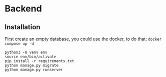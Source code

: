 # Backend

## Installation

First create an empty database, you could use the docker, to do that: `docker compose up -d`

```
python3 -m venv env
source env/bin/activate
pip install -r requirements.txt
python manage.py migrate
python manage.py runserver
```

